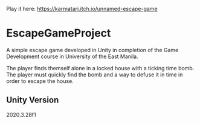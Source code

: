 Play it here: https://karmatari.itch.io/unnamed-escape-game

# EscapeGameProject
A simple escape game developed in Unity in completion of the Game Development course in University of the East Manila.

The player finds themself alone in a locked house with a ticking time bomb. The player must quickly find the bomb and a way to defuse it in time in order to escape the house.

## Unity Version
2020.3.28f1
